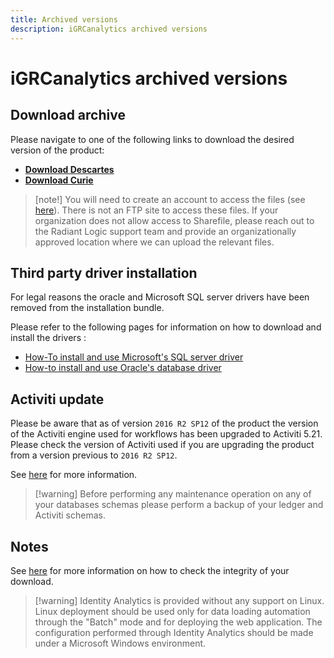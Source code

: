 ```yaml
---
title: Archived versions
description: iGRCanalytics archived versions
---
```


# iGRCanalytics archived versions

## Download archive

Please navigate to one of the following links to download the desired version of the product:  

- [**Download Descartes**](https://radiantlogicinc246.sharefile.com/d-sd67f43dc9aef41a7adaa0bdc8bd7e54d)
- [**Download Curie**](https://radiantlogicinc246.sharefile.com/d-s1c9e7c13b0454b6884259362232d5181)

> [note!] You will need to create an account to access the files (see [here](https://radiantlogicinc246.sharefile.com/i/i1bc2de34c6e42bba)). There is not an FTP site to access these files. If your organization does not allow access to Sharefile, please reach out to the Radiant Logic support team and provide an organizationally approved location where we can upload the relevant files.

## Third party driver installation

For legal reasons the oracle and Microsoft SQL server drivers have been removed from the installation bundle.

Please refer to the following pages for information on how to download and install the drivers :

- [How-To install and use Microsoft's SQL server driver](../how-to/database/sqlserver/install-sqlserver-driver)  
- [How-to install and use Oracle's database driver](../how-to/database/oracle/install-orcl-driver)  

## Activiti update

Please be aware that as of version `2016 R2 SP12` of the product the version of the Activiti engine used for workflows has been upgraded to Activiti 5.21. Please check the version of Activiti used if you are upgrading the product from a version previous to `2016 R2 SP12`.

See [here](../how-to/workflow/upgrade-activiti) for more information.  

> [!warning] Before performing any maintenance operation on any of your databases schemas please perform a backup of your ledger and Activiti schemas.  

## Notes

See [here](./01-downloads#checking-the-integrity-of-the-download) for more information on how to check the integrity of your download.  

> [!warning] Identity Analytics is provided without any support on Linux. Linux deployment should be used only for data loading automation through the "Batch" mode and for deploying the web application. The configuration performed through Identity Analytics should be made under a Microsoft Windows environment.  

